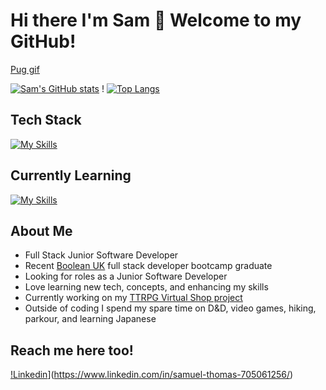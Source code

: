 # Hi there I'm Sam 👋 Welcome to my GitHub!

[Pug gif](https://media0.giphy.com/media/eBvjFITg9x6aQ/giphy.gif?cid=790b761176cb5d210eee5b782d997efbba54706f141e6333&rid=giphy.gif&ct=g)

[![Sam's GitHub stats](https://github-readme-stats.vercel.app/api?username=CoderManSam&hide=stars&theme=algolia)](https://github.com/CoderManSam/github-readme-stats) ! [![Top Langs](https://github-readme-stats.vercel.app/api/top-langs/?username=CoderManSam&layout=compact)](https://github.com/CoderManSam/github-readme-stats)

##  Tech Stack

[![My Skills](https://skillicons.dev/icons?i=html,css,js,react,nodejs,prisma,postgres,express,bootstrap,materialui)](https://skillicons.dev)

##  Currently Learning 

[![My Skills](https://skillicons.dev/icons?i=ts)](https://skillicons.dev)

## About Me

- Full Stack Junior Software Developer
- Recent [Boolean UK](https://github.com/boolean-uk) full stack developer bootcamp graduate
- Looking for roles as a Junior Software Developer
- Love learning new tech, concepts, and enhancing my skills
- Currently working on my [TTRPG Virtual Shop project](https://github.com/CoderManSam/ttrpg-virtual-shop)
- Outside of coding I spend my spare time on D&D, video games, hiking, parkour, and learning Japanese

## Reach me here too!

[!Linkedin](https://skillicons.dev/icons?i=linkedin)](https://www.linkedin.com/in/samuel-thomas-705061256/)
